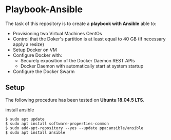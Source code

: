 # Playbook-Ansible
The task of this repository is to create a **playbook with Ansible** able to:

- Provisioning two Virtual Machines CentOs
- Control that the Doker's partition is at least equal to 40 GB (If necessary apply a resize) 
- Setup Docker on VM
- Configure Docker with: <br/>
  - Securely exposition of the Docker Daemon REST APIs <br/>
  - Docker Daemon with automatically start at system startup
- Configure the Docker Swarm

## Setup

The following procedure has been tested on **Ubuntu 18.04.5 LTS**.

install ansible

```
$ sudo apt update
$ sudo apt install software-properties-common
$ sudo add-apt-repository --yes --update ppa:ansible/ansible
$ sudo apt install ansible
```

